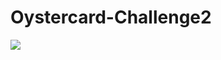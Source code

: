# Oystercard-Challenge2

![](https://images.unsplash.com/photo-1503255825254-1b8c8b554b76?ixlib=rb-1.2.1&ixid=eyJhcHBfaWQiOjEyMDd9&auto=format&fit=crop&w=3289&q=80)
